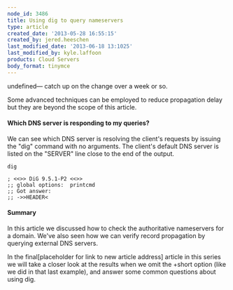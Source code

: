 ```yaml
---
node_id: 3486
title: Using dig to query nameservers
type: article
created_date: '2013-05-28 16:55:15'
created_by: jered.heeschen
last_modified_date: '2013-06-18 13:1025'
last_modified_by: kyle.laffoon
products: Cloud Servers
body_format: tinymce
---
```


undefined&mdash; catch up on the change over
a week or so.

Some advanced techniques can be employed to reduce propagation delay but
they are beyond the scope of this article.

#### Which DNS server is responding to my queries?

We can see which DNS server is resolving the client's requests by
issuing the "dig" command with no arguments. The client's default DNS
server is listed on the "SERVER" line close to the end of the output.

    dig

    ; <<>> DiG 9.5.1-P2 <<>>
    ;; global options:  printcmd
    ;; Got answer:
    ;; ->>HEADER<

#### Summary

In this article we discussed how to check the authoritative nameservers
for a domain. We've also seen how we can verify record propagation by
querying external DNS servers.

In the final[placeholder for link to new article address] article in
this series we will take a closer look at the results when we omit the
+short option (like we did in that last example), and answer some common
questions about using dig.

